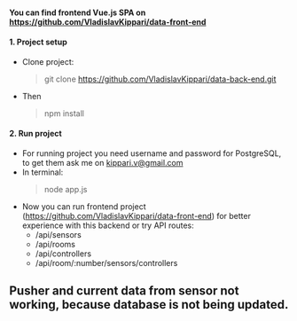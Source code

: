 
#### You can find frontend Vue.js SPA on  https://github.com/VladislavKippari/data-front-end
#### 1. Project setup
* Clone project:
  > git clone https://github.com/VladislavKippari/data-back-end.git
* Then
  > npm install
#### 2. Run project
* For running project you need username and password for PostgreSQL, to get them ask me on kippari.v@gmail.com
* In terminal:
  > node app.js
* Now you can run frontend project (https://github.com/VladislavKippari/data-front-end) for better experience with this backend or try API routes:
  - /api/sensors  
  - /api/rooms  
  - /api/controllers  
  - /api/room/:number/sensors/controllers  

## Pusher and current data from sensor not working, because database is not being updated.


